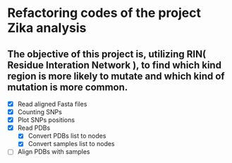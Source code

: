 # Refactoring codes of the project Zika analysis
## The objective of this project is, utilizing RIN( Residue Interation Network ), to find which kind region is more likely to mutate and which kind of mutation is more common.

 - [X] Read aligned Fasta files
 - [X] Counting SNPs
 - [X] Plot SNPs positions
 - [X] Read PDBs
     - [X] Convert PDBs list to nodes
     - [X] Convert samples list to nodes
 - [ ] Align PDBs with samples

